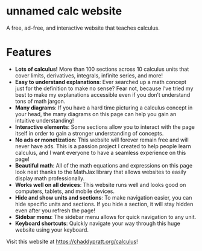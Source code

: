 # unnamed calc website
A free, ad-free, and interactive website that teaches calculus.

# Features
* **Lots of calculus!** More than 100 sections across 10 calculus units that cover limits, derivatives, integrals, infinite series, and more!
* **Easy to understand explanations**: Ever searched up a math concept just for the definition to make no sense? Fear not, because I’ve tried my best to make my explanations accessible even if you don’t understand tons of math jargon.
* **Many diagrams**: If you have a hard time picturing a calculus concept in your head, the many diagrams on this page can help you gain an intuitive understanding!
* **Interactive elements**: Some sections allow you to interact with the page itself in order to gain a stronger understanding of concepts.
* **No ads or monetization**: This website will forever remain free and will never have ads. This is a passion project I created to help people learn calculus, and I want everyone to have a seamless experience on this page!
* **Beautiful math**: All of the math equations and expressions on this page look neat thanks to the MathJax library that allows websites to easily display math professionally.
* **Works well on all devices**: This website runs well and looks good on computers, tablets, and mobile devices.
* **Hide and show units and sections**: To make navigation easier, you can hide specific units and sections. If you hide a section, it will stay hidden even after you refresh the page!
* **Sidebar menu**: The sidebar menu allows for quick navigation to any unit.
* **Keyboard shortcuts**: Quickly navigate your way through this huge website using your keyboard.

Visit this website at <https://chaddypratt.org/calculus>!
